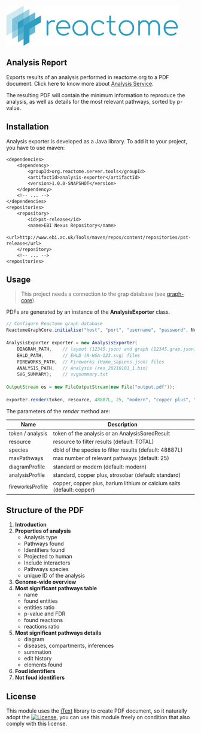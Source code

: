 ![reactome](src/main/resources/org/reactome/server/tools/analysis/exporter/style/logo.png)

Analysis Report
------
Exports results of an analysis performed in reactome.org to a PDF document. Click here to know more about [Analysis Service](https://reactome.org/dev/analysis).

The resulting PDF will contain the minimum information to reproduce the analysis, as well as  details for the most relevant pathways, sorted by p-value.

## Installation
Analysis exporter is developed as a Java library. To add it to your project, you have to use maven:

```
<dependencies>
	<dependency>
		<groupId>org.reactome.server.tools</groupId>
		<artifactId>analysis-exporter</artifactId>
		<version>1.0.0-SNAPSHOT</version>
	</dependency>
	<!-- ... -->
</dependencies>
<repositories>
	<repository>
		<id>pst-release</id>
		<name>EBI Nexus Repository</name>
		<url>http://www.ebi.ac.uk/Tools/maven/repos/content/repositories/pst-release</url>
	</repository>
	<!-- ... -->
<repositories>
```

## Usage
> This project needs a connection to the grap database (see [graph-core](https://github.com/reactome/graph-core)).

PDFs are generated by an instance of the __AnalysisExporter__ class.
``` java
// Configure Reactome graph database
ReactomeGraphCore.initialise("host", "port", "username", "password", Neo4jConfig.class);

AnalysisExporter exporter = new AnalysisExporter(
	DIAGRAM_PATH,    // layout (12345.json) and graph (12345.grap.json) files.
	EHLD_PATH,       // EHLD (R-HSA-123.svg) files
	FIREWORKS_PATH,  // Fireworks (Homo_sapiens.json) files
	ANALYSIS_PATH,   // Analysis (res_20210101_1.bin)
	SVG_SUMMARY);    // svgsummary.txt

OutputStream os = new FileOutputStream(new File("output.pdf"));

exporter.render(token, resource, 48887L, 25, "modern", "copper plus", "barium lithium", os);
```
The parameters of the *render* method are:

Name | Description
--- | ---
token / analysis | token of the analysis or an AnalysisSoredResult
resource | resource to filter results (default: TOTAL)
species | dbId of the species to filter results (default: 48887L)
maxPathways | max number of relevant pathways (default: 25)
diagramProfile | standard or modern (default: modern)
analysisProfile | standard, copper plus, strosobar (default: standard)
fireworksProfile | copper, copper plus, barium lithium or calcium salts (default: copper)

## Structure of the PDF

1. **Introduction**
2. **Properties of analysis**
    * Analysis type
    * Pathways found
    * Identifiers found
    * Projected to human
    * Include interactors
    * Pathways species
    * unique ID of the analysis
3. **Genome-wide overview**
4. **Most significant pathways table**
    * name
    * found entities
    * entities ratio
    * p-value and FDR
    * found reactions
    * reactions ratio
5. **Most significant pathways details**
    * diagram
    * diseases, compartments, inferences
    * summation
    * edit history
    * elements found
6. **Foud identifiers**
7. **Not foud identifiers**

## License
This module uses the [iText](https://itextpdf.com) library to create PDF document, so it naturally adopt the [![License](https://img.shields.io/badge/license-AGPL%203.0-blue.svg?style=plastic)](https://opensource.org/licenses/AGPL-3.0), 
you can use this module freely on condition that also comply with this license.
